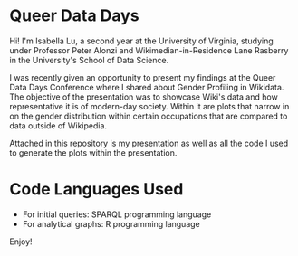 # Queer Data Days

Hi! I'm Isabella Lu, a second year at the University of Virginia, studying under Professor Peter Alonzi and Wikimedian-in-Residence Lane Rasberry in the University's School of Data Science. 

I was recently given an opportunity to present my findings at the Queer Data Days Conference where I shared about Gender Profiling in Wikidata. The objective of the presentation was to showcase Wiki's data and how representative it is of modern-day society. Within it are plots that narrow in on the gender distribution within certain occupations that are compared to data outside of Wikipedia. 

Attached in this repository is my presentation as well as all the code I used to generate the plots within the presentation. 

# Code Languages Used 

- For initial queries: SPARQL programming language
- For analytical graphs: R programming language

Enjoy!

